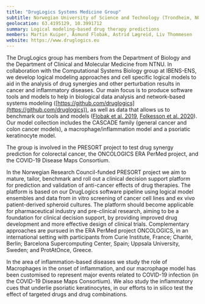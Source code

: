 ```yaml
---                                                                             
title: "DrugLogics Systems Medicine Group"                                      
subtitle: Norwegian University of Science and Technology (Trondheim, NO)        
geolocation: 63.4195129, 10.3991712                                             
summary: Logical modeling-based drug therapy predictions                        
members: Martin Kuiper, Åsmund Flobak, Astrid Lægreid, Liv Thommesen            
website: https://www.druglogics.eu                                              
---                                                                             
```

                                                                                
The DrugLogics group has members from the Department of Biology and the Department of Clinical and Molecular Medicine from NTNU.
In collaboration with the Computational Systems Biology group at IBENS-ENS, we develop logical modeling approaches and cell specific logical models to aid in the analysis of drug synergies and other perturbation results in cancer and inflammatory diseases.
Our main focus is to produce software tools and models to help in biological data analysis and network-based systems modeling ([https://github.com/druglogics](https://github.com/druglogics)), as well as data that allows us to benchmark our tools and models ([Flobak et al. 2019](https://doi.org/10.1038/s41597-019-0255-7), [Folkesson et al. 2020](https://doi.org/10.1038/s41598-020-68441-0)).
Our model collection includes the CASCADE family (general cancer and colon cancer models), a macrophage/inflammation model and a psoriatic keratinocyte model.
                                                                                
The group is involved in the PRESORT project to test drug synergy prediction for colorectal cancer, the ONCOLOGICS ERA PerMed project, and the COVID-19 Disease Maps Consortium.
                                                                                
In the Norwegian Research Council-funded PRESORT project we aim to mature, tailor, benchmark and roll out a clinical decision support platform for prediction and validation of anti-cancer effects of drug therapies.
The platform is based on our DrugLogics software pipeline using logical model ensembles and data from in vitro screening of cancer cell lines and ex vivo patient-derived spheroid cultures.
The platform should become applicable for pharmaceutical industry and pre-clinical research, aiming to be a foundation for clinical decision support, by providing improved drug development and more effective design of clinical trials.
Complementary approaches are pursued in the ERA PerMed project ONCOLOGICS, in an international setting with participants from Curie Institute, France; Charité, Berlin; Barcelona Supercomputing Center, Spain; Uppsala University, Sweden; and ProtAtOnce, Greece.
                                                                                
In the area of inflammation-based diseases we study the role of Macrophages in the onset of inflammation, and our macrophage model has been customised to represent major events related to COVID-19 infection (in the COVID-19 Disease Maps Consortium).
We also study the inflammatory cues that underlie psoriatic keratinocytes, in our efforts to in silico test the effect of targeted drugs and drug combinations.
                                                           
